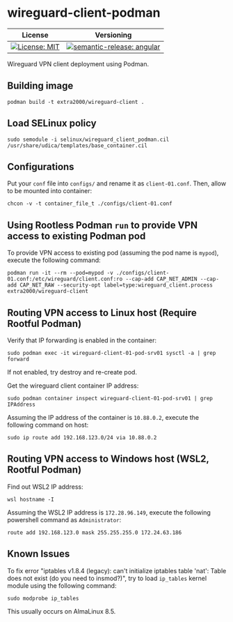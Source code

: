 # wireguard-client-podman

| License | Versioning |
| ------- | ---------- |
| [![License: MIT](https://img.shields.io/badge/License-MIT-yellow.svg)](https://opensource.org/licenses/MIT) | [![semantic-release: angular](https://img.shields.io/badge/semantic--release-angular-e10079?logo=semantic-release)](https://github.com/semantic-release/semantic-release) |

Wireguard VPN client deployment using Podman.


## Building image

```
podman build -t extra2000/wireguard-client .
```


## Load SELinux policy

```
sudo semodule -i selinux/wireguard_client_podman.cil /usr/share/udica/templates/base_container.cil
```


## Configurations

Put your `conf` file into `configs/` and rename it as `client-01.conf`. Then, allow to be mounted into container:
```
chcon -v -t container_file_t ./configs/client-01.conf
```


## Using Rootless Podman `run` to provide VPN access to existing Podman pod

To provide VPN access to existing pod (assuming the pod name is `mypod`), execute the following command:
```
podman run -it --rm --pod=mypod -v ./configs/client-01.conf:/etc/wireguard/client.conf:ro --cap-add CAP_NET_ADMIN --cap-add CAP_NET_RAW --security-opt label=type:wireguard_client.process extra2000/wireguard-client
```


## Routing VPN access to Linux host (Require Rootful Podman)

Verify that IP forwarding is enabled in the container:
```
sudo podman exec -it wireguard-client-01-pod-srv01 sysctl -a | grep forward
```

If not enabled, try destroy and re-create pod.

Get the wireguard client container IP address:
```
sudo podman container inspect wireguard-client-01-pod-srv01 | grep IPAddress
```

Assuming the IP address of the container is `10.88.0.2`, execute the following command on host:
```
sudo ip route add 192.168.123.0/24 via 10.88.0.2
```


## Routing VPN access to Windows host (WSL2, Rootful Podman)

Find out WSL2 IP address:
```
wsl hostname -I
```

Assuming the WSL2 IP address is `172.28.96.149`, execute the following powershell command as `Administrator`:
```
route add 192.168.123.0 mask 255.255.255.0 172.24.63.186
```


## Known Issues

To fix error "iptables v1.8.4 (legacy): can't initialize iptables table 'nat': Table does not exist (do you need to insmod?)", try to load `ip_tables` kernel module using the following command:
```
sudo modprobe ip_tables
```

This usually occurs on AlmaLinux 8.5.
